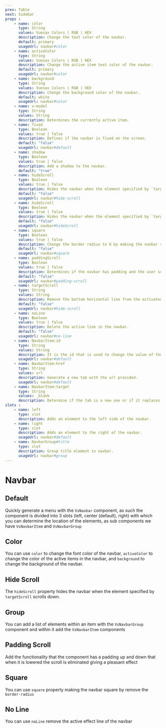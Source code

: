 ```yaml
---
prev: Table
next: Sidebar
props : 
    - name: color
      type: String
      values: Vuesax Colors | RGB | HEX
      description: Change the text color of the navbar.
      default: primary
      usageUrl: navbar#color
    - name: activeColor
      type: String
      values: Vuesax Colors | RGB | HEX
      description: Change the active item text color of the navbar.
      default: primary
      usageUrl: navbar#color
    - name: background
      type: String
      values: Vuesax Colors | RGB | HEX
      description: Change the background color of the navbar.
      default: white
      usageUrl: navbar#color
    - name: v-model
      type: String
      values: String
      description: Determines the currently active item.
    - name: fixed
      type: Boolean
      values: true | false
      description: Defines if the navbar is fixed on the screen.
      default: "false"
      usageUrl: navbar#default
    - name: shadow
      type: Boolean
      values: true | false
      description: Add a shadow to the navbar.	
      default: "true"
    - name: hideScroll
      type: Boolean
      values: true | false
      description: Hides the navbar when the element specified by `targetScroll` scrolls down.
      default: "false"
      usageUrl: navbar#hide-scroll
    - name: hideScroll
      type: Boolean
      values: true | false
      description: Hides the navbar when the element specified by `targetScroll` scrolls down.
      default: "false"
      usageUrl: navbar#hideScroll
    - name: square
      type: Boolean
      values: true | false
      description: Change the border radius to 0 by making the navbar square.	
      default: "false"
      usageUrl: navbar#square
    - name: paddingScroll
      type: Boolean
      values: true | false
      description: Determines if the navbar has padding and the user scrolling is removed making an effect.
      default: "false"
      usageUrl: navbar#padding-scroll
    - name: targetScroll
      type: String
      values: String
      description: Remove the bottom horizontal line from the activated item in the navbar.
      default: "false"
      usageUrl: navbar#hide-scroll
    - name: noLine
      type: Boolean
      values: true | false
      description: Delete the active line in the navbar.	
      default: "false"
      usageUrl: navbar#no-line
    - name: NavbarItem:id
      type: String
      values: String
      description: It is the id that is used to change the value of the v-model of the parent component and thus be able to determine the active state based on user interaction.	
      usageUrl: navbar#default
    - name: NavbarItem:href
      type: String
      values: url
      description: Generate a new tab with the url provided.
      usageUrl: navbar#default
    - name: NavbarItem:target
      type: String
      values: _blank
      description: Determine if the tab is a new one or if it replaces the current one.
slots : 
    - name: left
      type: slot
      description: Adds an element to the left side of the navbar.
    - name: right
      type: slot
      description: Adds an element to the right of the navbar.
      usageUrl: navbar#default
    - name: NavbarGroup#title
      type: slot
      description: Group title element in navbar.
      usageUrl: navbar#group
---
```


# Navbar

<card>

## Default

Quickly generate a menu with the `VsNavbar` component, as such the component is divided into 3 slots (left, center (default), right) with which you can determine the location of the elements, as sub components we have `VsNavbarItem` and `VsNavbarGroup`

</card>

<card subtitle="Color">

## Color

You can use `color` to change the font color of the navbar, `activeColor` to change the color of the active items in the navbar, and `background` to change the background of the navbar.

</card>

<card subtitle="HideScroll">

## Hide Scroll

The `hideScroll` property hides the navbar when the element specified by `targetScroll` scrolls down.

</card>

<card subtitle="Group">

## Group

You can add a list of elements within an item with the `VsNavbarGroup` component and within it add the `VsNavbarItem` components

</card>

<card subtitle="PaddingScroll">

## Padding Scroll

Add the functionality that the component has a padding up and down that when it is lowered the scroll is eliminated giving a pleasant effect

</card>

<card subtitle="Square">

## Square

You can use `square` property making the navbar square by remove the `border-radius`

</card>

<card subtitle="NoLine">

## No Line

You can use `noLine` remove the active effect line of the navbar

</card>

<script setup>
import Api from "../../../theme/global-components/template/API.tsx"
</script>

<Api/>
